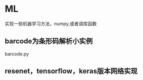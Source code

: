 # ML
实现一些机器学习方法，numpy,或者调库函数


## barcode为条形码解析小实例
barcode.py

## resenet，tensorflow，keras版本网络实现




